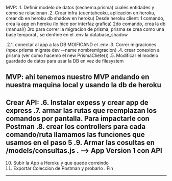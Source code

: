 MVP:
.1. Definir modelo de datos (sechema.prisma) cuales entidades y cómo se relacionan
.2. Crear infra (cuentaheoku, aplicación en heroku, crear db en heroku  db shadow en heroku)
      Desde heroku client:
1 comando, crea la app en heroku (lo hice por interfaz grafica)
2do comando, crea la db (manual/)
3ro para correr la migracion de prisma, prisma se crea como una base temporal , se denfine 
	en el .env la database_shadow	

.2.1. conectar al app a las DB MOIFICAND el .env
.3. Correr migraciones (npex prisma migrate dev --name nombremigracion)
.4. crear conexion a prisma (ver como hacemo el new PrismaCliete())
.5. Modificar el modelo guardado de datos para usar la DB en vez de filesystem

MVP: ahi tenemos nuestro MVP andando en nuestra maquina local y usando la db de heroku
--------------------------------------------------------------------------------------
Crear API:
.6. Instalar expess y crear app de express
.7. armar las rutas que reemplazan los comandos por pantalla.
	Para impactarle con Postman
.8. crear los controllers para cada comando/ruta
	llamamos las funciones que usamos en el paso 5
.9. Armar las cosultas en /models/consultas.js
. --> App Version 1 con API
--------------------------------------------------------------------------------------
10. Subir la App a Heroku y que quede correindo
11. Exportar Coleccion de Postman y probarlo
. Fin
--------------------------------------------------------------------------------------